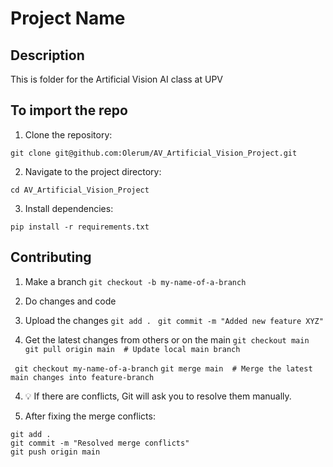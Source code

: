 # Project Name

## Description

This is folder for the Artificial Vision AI class at UPV

## To import the repo

1. Clone the repository:

```git clone git@github.com:Olerum/AV_Artificial_Vision_Project.git```

2. Navigate to the project directory:

```cd AV_Artificial_Vision_Project```

3. Install dependencies:

```pip install -r requirements.txt```

## Contributing

1. Make a branch
```git checkout -b my-name-of-a-branch```

2. Do changes and code

3. Upload the changes
```git add . ```
```git commit -m "Added new feature XYZ" ```

4. Get the latest changes from others or on the main
```git checkout main ```
``` git pull origin main  # Update local main branch ```

``` git checkout my-name-of-a-branch```
```git merge main  # Merge the latest main changes into feature-branch```

4. 💡 If there are conflicts, Git will ask you to resolve them manually. 

5. After fixing the merge conflicts:
```
git add .
git commit -m "Resolved merge conflicts"
git push origin main
```